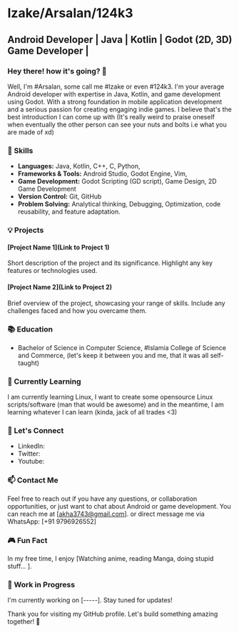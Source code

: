# Izake/Arsalan/124k3

## Android Developer | Java | Kotlin | Godot (2D, 3D) Game Developer | 

### Hey there! how it's going? 👋

Well, I'm #Arsalan, some call me #Izake or even #124k3. I'm your average Android developer with expertise in Java, Kotlin, and game development using Godot. With a strong foundation in mobile application development and a serious passion for creating engaging indie games.
I believe that's the best introduction I can come up with (It's really weird to praise oneself when eventually the other person can see your nuts and bolts i.e what you are made of xd)

### 🚀 Skills

- **Languages:** Java, Kotlin, C++, C, Python,
- **Frameworks & Tools:** Android Studio, Godot Engine, Vim, 
- **Game Development:** Godot Scripting (GD script), Game Design, 2D Game Development
- **Version Control:** Git, GitHub
- **Problem Solving:** Analytical thinking, Debugging, Optimization, code reusability, and feature adaptation.

### 💡 Projects

#### [Project Name 1](Link to Project 1)
Short description of the project and its significance. Highlight any key features or technologies used.

#### [Project Name 2](Link to Project 2)
Brief overview of the project, showcasing your range of skills. Include any challenges faced and how you overcame them.

### 📚 Education

- Bachelor of Science in Computer Science, #Islamia College of Science and Commerce, (let's keep it between you and me, that it was all self-taught)

### 🌱 Currently Learning
I am currently learning Linux, I want to create some opensource Linux scripts/software (man that would be awesome)
and in the meantime, I am learning whatever I can learn (kinda, jack of all trades <3)

### 🤝 Let's Connect

- LinkedIn: 
- Twitter: 
- Youtube:


### 📫 Contact Me

Feel free to reach out if you have any questions, or collaboration opportunities, or just want to chat about Android or game development. You can reach me at [akha3743@gmail.com]. or direct message me via WhatsApp: [+91 9796926552]

### 🎮 Fun Fact

In my free time, I enjoy [Watching anime, reading Manga, doing stupid stuff... ].

### 🚧 Work in Progress

I'm currently working on [-----]. Stay tuned for updates!

Thank you for visiting my GitHub profile. Let's build something amazing together! 🚀
